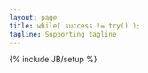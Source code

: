 ```yaml
---
layout: page
title: while( success != try() );
tagline: Supporting tagline
---
```

{% include JB/setup %}

